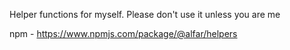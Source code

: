 Helper functions for myself. Please don't use it unless you are me

npm - https://www.npmjs.com/package/@alfar/helpers